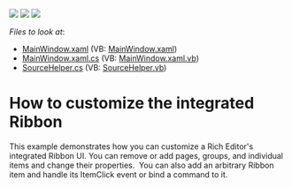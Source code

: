 <!-- default badges list -->
![](https://img.shields.io/endpoint?url=https://codecentral.devexpress.com/api/v1/VersionRange/128607528/17.1.3%2B)
[![](https://img.shields.io/badge/Open_in_DevExpress_Support_Center-FF7200?style=flat-square&logo=DevExpress&logoColor=white)](https://supportcenter.devexpress.com/ticket/details/T510903)
[![](https://img.shields.io/badge/📖_How_to_use_DevExpress_Examples-e9f6fc?style=flat-square)](https://docs.devexpress.com/GeneralInformation/403183)
<!-- default badges end -->
<!-- default file list -->
*Files to look at*:

* [MainWindow.xaml](./CS/IntegratedRibbonCustomization/MainWindow.xaml) (VB: [MainWindow.xaml](./VB/IntegratedRibbonCustomization/MainWindow.xaml))
* [MainWindow.xaml.cs](./CS/IntegratedRibbonCustomization/MainWindow.xaml.cs) (VB: [MainWindow.xaml.vb](./VB/IntegratedRibbonCustomization/MainWindow.xaml.vb))
* [SourceHelper.cs](./CS/IntegratedRibbonCustomization/SourceHelper.cs) (VB: [SourceHelper.vb](./VB/IntegratedRibbonCustomization/SourceHelper.vb))
<!-- default file list end -->
# How to customize the integrated Ribbon 


<p>This example demonstrates how you can customize a Rich Editor's integrated Ribbon UI. You can remove or add pages, groups, and individual items and change their properties.  You can also add an arbitrary Ribbon item and handle its ItemClick event or bind a command to it.</p>

<br/>


